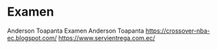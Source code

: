 # Examen
Anderson Toapanta Examen
Anderson Toapanta
https://crossover-nba-ec.blogspot.com/
https://www.servientrega.com.ec/
